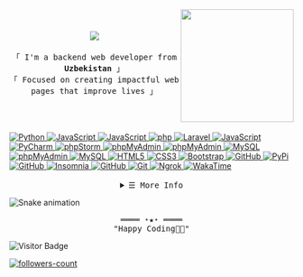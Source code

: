 <img align="right" src='https://user-images.githubusercontent.com/5713670/87202985-820dcb80-c2b6-11ea-9f56-7ec461c497c3.gif' width='200'>

<h1 align="center">
  <a href="https://github.com/DeWeWO">
    <img src="https://readme-typing-svg.herokuapp.com/?lines=Hello,+There!+👋;This+is+DeWeW;Nice+to+meet+you!&center=true&size=30">
  </a>
</h1>

<p align="center">
        <!-- Intro -->
         <samp align="center">
                「 I'm a backend web developer from <b>Uzbekistan</b> 」
                <br>
                「 Focused on creating impactful web pages that improve lives</b> 」
                <br>
                <br>
        </samp>
</p>
        <!-- Technologies -->
<br>
<br>
<!-- Python -->
<a href="https://github.com/DeWeWO?tab=repositories" target="_blank"><img alt="Python"
                src="https://img.shields.io/badge/Python-FFD43B?style=for-the-badge&logo=python&logoColor=blue">
</a>
<!-- Django -->
<a href="https://github.com/DeWeWO?tab=repositories" target="_blank"><img alt="JavaScript"
                src="https://img.shields.io/badge/Django-092E20?style=for-the-badge&logo=django&logoColor=green">
</a>
<!-- Django Rest -->
<a href="https://github.com/DeWeWO?tab=repositories" target="_blank"><img alt="JavaScript"
                src="https://img.shields.io/badge/django%20rest-ff1709?style=for-the-badge&logo=django&logoColor=white">
</a>
<!-- php -->
<a href="https://github.com/DeWeWO?tab=repositories" target="_blank"><img alt="php"
                src="https://img.shields.io/badge/PHP-777BB4?style=for-the-badge&logo=php&logoColor=white">
</a>
<!-- Laravel -->
<a href="https://github.com/DeWeWO?tab=repositories" target="_blank"><img alt="Laravel"
                src="https://img.shields.io/badge/Laravel-FF2D20?style=for-the-badge&logo=laravel&logoColor=white">
</a>
<!-- JavaScript -->
<a href="https://github.com/DeWeWO?tab=repositories" target="_blank"><img alt="JavaScript"
                src="https://img.shields.io/badge/JavaScript-323330?style=for-the-badge&logo=javascript&logoColor=F7DF1E">
</a>
<!-- PyCharm -->
<a href="https://github.com/DeWeWO?tab=repositories" target="_blank"><img alt="PyCharm"
                src="https://img.shields.io/badge/PyCharm-000000.svg?&style=for-the-badge&logo=PyCharm&logoColor=white">
</a>
<!-- phpStorm -->
<a href="https://github.com/DeWeWO?tab=repositories" target="_blank"><img alt="phpStorm"
                src="http://img.shields.io/badge/-PHPStorm-181717?style=for-the-badge&logo=phpstorm&logoColor=white">
</a>
<!-- PostgrSQL -->
<a href="https://github.com/DeWeWO?tab=repositories" target="_blank"><img alt="phpMyAdmin"
                src="https://img.shields.io/badge/PostgreSQL-316192?style=for-the-badge&logo=postgresql&logoColor=white">
</a>
<!-- SQLite -->
<a href="https://github.com/DeWeWO?tab=repositories" target="_blank"><img alt="phpMyAdmin"
                src="https://img.shields.io/badge/Sqlite-003B57?style=for-the-badge&logo=sqlite&logoColor=white">
</a>
<!-- MySQL -->
<a href="https://github.com/DeWeWO?tab=repositories" target="_blank"><img alt="MySQL"
                src="https://img.shields.io/badge/MySQL-005C84?style=for-the-badge&logo=mysql&logoColor=white">
</a>
<!-- phpMyAdmin -->
<a href="https://github.com/DeWeWO?tab=repositories" target="_blank"><img alt="phpMyAdmin"
                src="https://img.shields.io/badge/phpmyadmin-6C78AF?style=for-the-badge&logo=phpmyadmin&logoColor=white">
</a>
<!-- MongoDB -->
<a href="https://github.com/DeWeWO?tab=repositories" target="_blank"><img alt="MySQL"
                src="https://img.shields.io/badge/MongoDB-4EA94B?style=for-the-badge&logo=mongodb&logoColor=white">
</a>
<!-- HTML5 -->
<a href="https://github.com/DeWeWO?tab=repositories" target="_blank"><img alt="HTML5"
                src="https://img.shields.io/badge/HTML5-E34F26?style=for-the-badge&logo=html5&logoColor=white">
</a>
<!-- CSS3 -->
<a href="https://github.com/DeWeWO?tab=repositories" target="_blank"><img alt="CSS3"
                src="https://img.shields.io/badge/CSS3-1572B6?style=for-the-badge&logo=css3&logoColor=white">
</a>
<!-- Bootstrap -->
<a href="https://github.com/DeWeWO?tab=repositories" target="_blank"><img alt="Bootstrap"
                src="https://img.shields.io/badge/Bootstrap-563D7C?style=for-the-badge&logo=bootstrap&logoColor=white">
</a>
<!-- Docker -->
<a href="https://github.com/DeWeWO?tab=repositories" target="_blank"><img alt="GitHub"
                src="https://img.shields.io/badge/Docker-2CA5E0?style=for-the-badge&logo=docker&logoColor=white">
</a>
<!-- PyPi -->
<a href="https://github.com/DeWeWO?tab=repositories" target="_blank"><img alt="PyPi"
                src="https://img.shields.io/badge/pypi-3775A9?style=for-the-badge&logo=pypi&logoColor=white">
</a>
<!-- Postman -->
<a href="https://github.com/DeWeWO?tab=repositories" target="_blank"><img alt="GitHub"
                src="https://img.shields.io/badge/Postman-FF6C37?style=for-the-badge&logo=Postman&logoColor=white">
</a>
<!-- Insomnia -->
<a href="https://github.com/DeWeWO?tab=repositories" target="_blank"><img alt="Insomnia"
                src="https://img.shields.io/badge/Insomnia-5849be?style=for-the-badge&logo=Insomnia&logoColor=white">
</a>
<!-- GitHub -->
<a href="https://github.com/DeWeWO?tab=repositories" target="_blank"><img alt="GitHub"
                src="https://img.shields.io/badge/GitHub-100000?style=for-the-badge&logo=github&logoColor=white">
</a>
<!-- Git -->
<a href="https://github.com/DeWeWO?tab=repositories" target="_blank"><img alt="Git"
                src="https://img.shields.io/badge/GIT-E44C30?style=for-the-badge&logo=git&logoColor=white">
</a>
<!-- Ngrok -->
<a href="https://github.com/DeWeWO?tab=repositories" target="_blank"><img alt="Ngrok"
                src="https://img.shields.io/badge/ngrok-140648?style=for-the-badge&logo=Ngrok&logoColor=white">
</a>
<!-- WakaTime -->
<a href="https://wakatime.com/@dewew" target="_blank"><img alt="WakaTime"
                src="https://img.shields.io/badge/WakaTime-000000?style=for-the-badge&logo=WakaTime&logoColor=white">
</a>
<br>
<br>

<!-- Details Section -->
<details align="center">
    <summary> <samp>&#9776; More Info</samp></summary><br>
    <p align="center">
      <p align="center">
        <a href="https://github.com/DeWeWO" target="_blank">
          <img src="https://github-profile-summary-cards.vercel.app/api/cards/profile-details?username=DeWeWO&theme=transparent" alt="git info">
        </a>
        <br>
        <a href="https://wakatime.com/@dewew" target="_blank">
          <img src="https://github-readme-stats.vercel.app/api/wakatime?username=dewew&layout=compact&theme=transparent&hide_border=true" alt="wakatime info">
        </a>
        <br>
        <a href="https://github.com/DeWeWO" target="_blank">
          <img src="https://github-readme-stats.vercel.app/api?username=DeWeWO&show_icons=true&theme=transparent&hide_border=true">
        </a>
        <a href="https://github.com/DeWeWO" target="_blank">
          <img width="auto" src ="https://github-readme-stats.vercel.app/api/top-langs/?username=DeWeWO&layout=compact&hide_border=true&theme=transparent&langs_count=100">
        </a>
        <a href="https://github.com/DeWeWO" target="_blank">
          <img src="https://github-readme-streak-stats.herokuapp.com?user=DeWeWO&theme=tokyonight_duo&hide_border=true">
        </a>
        <br>
      </p>
        <!-- Social Links -->
        <p>Find me on</p>
        <!-- LinkedIn -->
        <a href="https://www.linkedin.com/in/ollabergan-zaripboyev-a00b33342/" target="_blank"><img alt="Gmail"
                src="https://img.shields.io/badge/LinkedIn-0077B5?style=for-the-badge&logo=linkedin&logoColor=white">
        </a>
        <!-- Gmail -->
        <a href="dewel000per@gmail.com" target="_blank"><img alt="Gmail"
                src="https://img.shields.io/badge/Gmail-D14836?style=for-the-badge&logo=gmail&logoColor=white">
        </a>
        <!-- Telegram -->
        <a href="https://t.me/ollabergan_zaripboyev" target="_blank"><img alt="Telegram"
                src="https://img.shields.io/badge/Telegram-2CA5E0?style=for-the-badge&logo=telegram&logoColor=white">
        </a>
        <!-- Instagram -->
        <a href="https://www.instagram.com/_ollabergan_zaripboyev_/" target="_blank"><img alt="Instagram"
                src="https://img.shields.io/badge/Instagram-E4405F?style=for-the-badge&logo=instagram&logoColor=white">
        </a>
    </p>
</details>

![Snake animation](https://github.com/mirsaid-mirzohidov/mirsaid-mirzohidov/blob/output/github-contribution-grid-snake.svg)

<!-- Footer -->
<samp>
    <p align="center">
        ════ ⋆★⋆ ════
        <br>
        "Happy Coding👨‍💻"
    </p>
</samp>

![Visitor Badge](https://visitor-badge.laobi.icu/badge?page_id=DeWeWO.DeWeWO)

<a href="https://github.com/DeWeWO?tab=followers"><img src="https://img.shields.io/github/followers/DeWeWO?label=Followers&style=social" alt="followers-count"></a>
